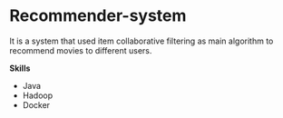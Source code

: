 # Recommender-system

It is a system that used item collaborative filtering as main algorithm to recommend movies to different users.

**Skills**
* Java
* Hadoop
* Docker

